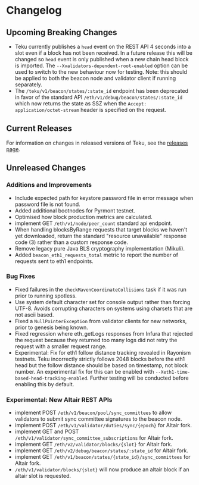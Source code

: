 # Changelog

## Upcoming Breaking Changes
- Teku currently publishes a `head` event on the REST API 4 seconds into a slot even if a block has not been received. In a future release this will be changed so `head` event is only published when a new
  chain head block is imported. The `--Xvalidators-dependent-root-enabled` option can be used to switch to the new behaviour now for testing.
  Note: this should be applied to both the beacon node and validator client if running separately.
- The `/teku/v1/beacon/states/:state_id` endpoint has been deprecated in favor of the standard API `/eth/v1/debug/beacon/states/:state_id` which now returns the state as SSZ when the `Accept: application/octet-stream` header is specified on the request.

## Current Releases
For information on changes in released versions of Teku, see the [releases page](https://github.com/ConsenSys/teku/releases).

## Unreleased Changes

### Additions and Improvements
- Include expected path for keystore password file in error message when password file is not found.
- Added additional bootnodes for Pyrmont testnet.
- Optimised how block production metrics are calculated.
- implement GET `/eth/v1/node/peer_count` standard api endpoint.
- When handling blocksByRange requests that target blocks we haven't yet downloaded, return the standard "resource unavailable" response code (3) rather than a custom response code.
- Remove legacy pure Java BLS cryptography implementation (Mikuli).
- Added `beacon_eth1_requests_total` metric to report the number of requests sent to eth1 endpoints.

### Bug Fixes
- Fixed failures in the `checkMavenCoordinateCollisions` task if it was run prior to running spotless.
- Use system default character set for console output rather than forcing UTF-8. Avoids corrupting characters on systems using charsets that are not ascii based.
- Fixed a `NullPointerException` from validator clients for new networks, prior to genesis being known.
- Fixed regression where eth_getLogs responses from Infura that rejected the request because they returned too many logs did not retry the request with a smaller request range.
- Experimental: Fix for eth1 follow distance tracking revealed in Rayonism testnets. Teku incorrectly strictly follows 2048 blocks before the eth1 head but the follow distance should be based on timestamp, not block number.
  An experimental fix for this can be enabled with `--Xeth1-time-based-head-tracking-enabled`. Further testing will be conducted before enabling this by default.

### Experimental: New Altair REST APIs
- implement POST `/eth/v1/beacon/pool/sync_committees` to allow validators to submit sync committee signatures to the beacon node.
- implement POST `/eth/v1/validator/duties/sync/{epoch}` for Altair fork.
- implement GET and POST `/eth/v1/validator/sync_committee_subscriptions` for Altair fork.
- implement GET `/eth/v2/validator/blocks/{slot}` for Altair fork.
- implement GET `/eth/v2/debug/beacon/states/:state_id` for Altair fork.
- implement GET `/eth/v1/beacon/states/{state_id}/sync_committees` for Altair fork.
- `/eth/v1/validator/blocks/{slot}` will now produce an altair block if an altair slot is requested.